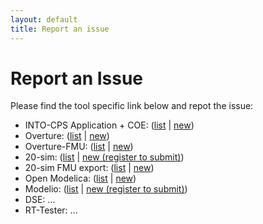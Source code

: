 ```yaml
---
layout: default
title: Report an issue
---
```


# Report an Issue

Please find the tool specific link below and repot the issue:

* INTO-CPS Application + COE: ([list](https://github.com/into-cps/INTO-CPS_Application/issues) | [new](https://github.com/into-cps/INTO-CPS_Application/issues/new))
* Overture: ([list](https://github.com/overturetool/overture/issues) | [new](https://github.com/overturetool/overture/issues/new))
 * Overture-FMU: ([list](https://github.com/overturetool/overture-fmu/issues) | [new](https://github.com/overturetool/overture-fmu/issues/new))
* 20-sim: ([list](http://www.20sim.com/forum/viewforum.php?f=7) | [new (register to submit)](http://www.20sim.com/forum/viewforum.php?f=7))
 * 20-sim FMU export: ([list](https://github.com/controllab/fmi-export-20sim/issues) | [new](https://github.com/controllab/fmi-export-20sim/issues/new))
* Open Modelica: ([list](https://trac.openmodelica.org/OpenModelica/report) | [new](https://trac.openmodelica.org/OpenModelica/newticket))
* Modelio: ([list](http://forge.modelio.org/projects/modelio3/issues) | [new (register to submit)](http://forge.modelio.org/projects/modelio3/issues))
* DSE: …
* RT-Tester: ...
